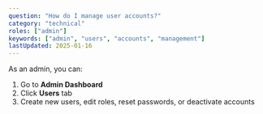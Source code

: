 ```yaml
---
question: "How do I manage user accounts?"
category: "technical"
roles: ["admin"]
keywords: ["admin", "users", "accounts", "management"]
lastUpdated: 2025-01-16
---
```


As an admin, you can:

1. Go to **Admin Dashboard**
2. Click **Users** tab
3. Create new users, edit roles, reset passwords, or deactivate accounts